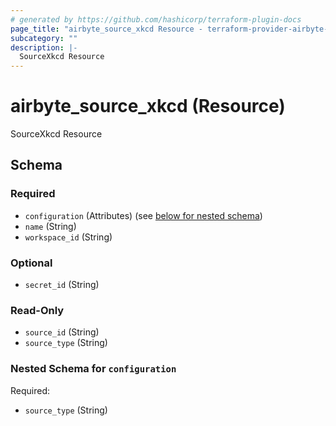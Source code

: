 ```yaml
---
# generated by https://github.com/hashicorp/terraform-plugin-docs
page_title: "airbyte_source_xkcd Resource - terraform-provider-airbyte-new"
subcategory: ""
description: |-
  SourceXkcd Resource
---
```


# airbyte_source_xkcd (Resource)

SourceXkcd Resource



<!-- schema generated by tfplugindocs -->
## Schema

### Required

- `configuration` (Attributes) (see [below for nested schema](#nestedatt--configuration))
- `name` (String)
- `workspace_id` (String)

### Optional

- `secret_id` (String)

### Read-Only

- `source_id` (String)
- `source_type` (String)

<a id="nestedatt--configuration"></a>
### Nested Schema for `configuration`

Required:

- `source_type` (String)


